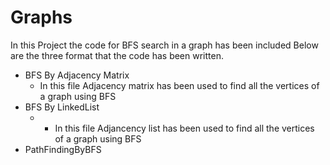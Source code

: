 # Graphs

In this Project the code for BFS search in a graph has been included
Below are the three format that the code has been written.

- BFS By Adjacency Matrix
  - In this file Adjacency matrix has been used to find all the vertices of a graph using BFS
- BFS By LinkedList
  - - In this file Adjancency list has been used to find all the vertices of a graph using BFS
- PathFindingByBFS
